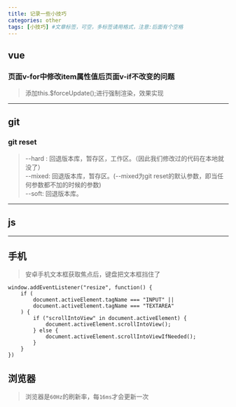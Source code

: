 ```yaml
---
title: 记录一些小技巧
categories: other
tags: [小技巧] #文章标签，可空，多标签请用格式，注意:后面有个空格
---
```


## vue
### 页面v-for中修改item属性值后页面v-if不改变的问题
> 添加this.$forceUpdate();进行强制渲染，效果实现

********************

## git 
### git reset 
> --hard : 回退版本库，暂存区，工作区。（因此我们修改过的代码在本地就没了）<br> 
> --mixed: 回退版本库，暂存区。(--mixed为git reset的默认参数，即当任何参数都不加的时候的参数)<br> 
> --soft: 回退版本库。

********************

## js

********************
## 手机
> 安卓手机文本框获取焦点后，键盘把文本框挡住了
```
window.addEventListener("resize", function() {
    if (
        document.activeElement.tagName === "INPUT" ||
        document.activeElement.tagName === "TEXTAREA"
    ) {
        if ("scrollIntoView" in document.activeElement) {
            document.activeElement.scrollIntoView();
        } else {
            document.activeElement.scrollIntoViewIfNeeded();
        }
    }
})
```


## 浏览器

> 浏览器是`60Hz`的刷新率，每`16ms`才会更新一次